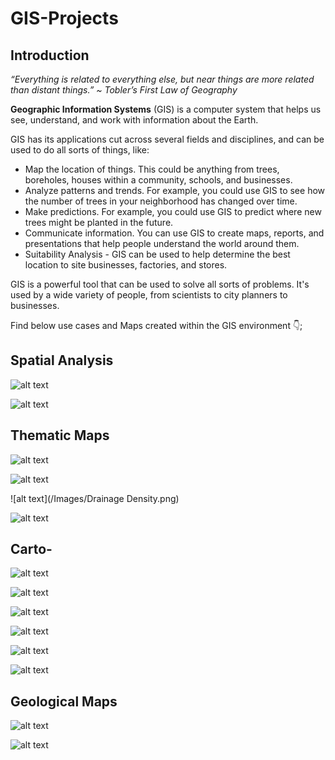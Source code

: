 # GIS-Projects
## Introduction
*“Everything is related to everything else, but near things are more related than distant things.” ~ Tobler’s First Law of Geography*

 
**Geographic Information Systems** (GIS) is a computer system that helps us see, understand, and work with information about the Earth.

GIS has its applications cut across several fields and disciplines, and can be used to do all sorts of things, like:

- Map the location of things. This could be anything from trees, boreholes, houses within a community, schools, and businesses.
- Analyze patterns and trends. For example, you could use GIS to see how the number of trees in your neighborhood has changed over time.
- Make predictions. For example, you could use GIS to predict where new trees might be planted in the future.
- Communicate information. You can use GIS to create maps, reports, and presentations that help people understand the world around them.
- Suitability Analysis - GIS can be used to help determine the best location to site businesses, factories, and stores.
  
GIS is a powerful tool that can be used to solve all sorts of problems. It's used by a wide variety of people, from scientists to city planners to businesses.

Find below use cases and Maps created within the GIS environment :point_down:;

## Spatial Analysis

![alt text](/Images/nitrate_index_bubble.png)

![alt text](/Images/nitrate_concentration.png)


## Thematic Maps

![alt text](/Images/Elevation.png)

![alt text](/Images/Slope.png)

![alt text](/Images/Drainage Density.png)

![alt text](/Images/LULC.png)

## Carto-

![alt text](/Images/Thailand-LC-01.jpg)

![alt text](/Images/LC-Original.jpg)

![alt text](/Images/Topo.png)

![alt text](/Images/DrainageMap.png)

![alt text](/Images/Lagos_Rivers.png)

![alt text](/Images/Ibeju_Lekkki.png)


## Geological Maps
![alt text](/Images/Geologic_map.png)

![alt text](/Images/Geological_Map.png)

